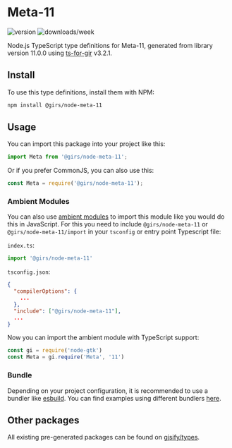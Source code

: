 
# Meta-11

![version](https://img.shields.io/npm/v/@girs/node-meta-11)
![downloads/week](https://img.shields.io/npm/dw/@girs/node-meta-11)


Node.js TypeScript type definitions for Meta-11, generated from library version 11.0.0 using [ts-for-gir](https://github.com/gjsify/ts-for-gir) v3.2.1.


## Install

To use this type definitions, install them with NPM:
```bash
npm install @girs/node-meta-11
```

## Usage

You can import this package into your project like this:
```ts
import Meta from '@girs/node-meta-11';
```

Or if you prefer CommonJS, you can also use this:
```ts
const Meta = require('@girs/node-meta-11');
```

### Ambient Modules

You can also use [ambient modules](https://github.com/gjsify/ts-for-gir/tree/main/packages/cli#ambient-modules) to import this module like you would do this in JavaScript.
For this you need to include `@girs/node-meta-11` or `@girs/node-meta-11/import` in your `tsconfig` or entry point Typescript file:

`index.ts`:
```ts
import '@girs/node-meta-11'
```

`tsconfig.json`:
```json
{
  "compilerOptions": {
    ...
  },
  "include": ["@girs/node-meta-11"],
  ...
}
```

Now you can import the ambient module with TypeScript support: 

```ts
const gi = require('node-gtk')
const Meta = gi.require('Meta', '11')
```


### Bundle

Depending on your project configuration, it is recommended to use a bundler like [esbuild](https://esbuild.github.io/). You can find examples using different bundlers [here](https://github.com/gjsify/ts-for-gir/tree/main/examples).

## Other packages

All existing pre-generated packages can be found on [gjsify/types](https://github.com/gjsify/types).

